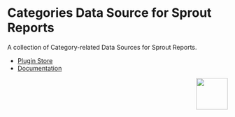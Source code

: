 # Categories Data Source for Sprout Reports

A collection of Category-related Data Sources for Sprout Reports.

- [Plugin Store](https://plugins.craftcms.com/sprout-reports-categories)
- [Documentation](https://sprout.barrelstrengthdesign.com/docs/reports/)
 
<a href="https://sprout.barrelstrengthdesign.com" target="_blank">
  <img src="https://s3.amazonaws.com/sprout.barrelstrengthdesign.com-assets/content/plugins/sprout-icon.svg" width="72" height="72" align="right">
</a>